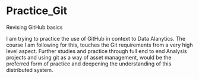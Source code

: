 # Practice_Git
Revising GitHub basics

I am trying to practice the use of GitHub in context to Data Alanytics.
The course I am following for this, touches the Git requirements from a very high level aspect.
Further studies and practice through full end to end Analysis projects and using git as a way of asset management,
would be the preferred form of practice and deepening the understanding of this distributed system.
